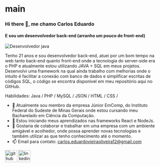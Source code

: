 # main
### Hi there 👋, me chamo Carlos Eduardo
#### E sou um desenvolvedor back-end (arranho um pouco de front-end)
![Desenvolvedor java](https://training.infnet.edu.br/wp-content/uploads/sites/18/2019/02/curso-desenvolvimento-java.jpg)

Tenho 21 anos e sou desenvolvedor back-end, atuei por um bom tempo na web tanto back-end quanto front-end onde a tecnologia do server-side era o PHP e atualmente estou utilizando JAVA + SQL em meus projetos.
Desenvolvi uma framework na qual ainda trabalho com melhorias onde o intuito é facilitar a conexão com banco de dados e simplificar escritas de códigos SQL, o código se encontra disponível em meu repositório aqui no GitHub.

Habilidades: Java / PHP / MySQL / JSON / HTML / CSS / 

- 🔭 Atualmente sou membro da empresa Júnior EmComp, do Instituto Federal do Sudeste de Minas Gerais onde estou cursando meu Bacharelado em Ciência da Computação.
- 🌱 Estou iniciando meus aprendizados nas frameworks React e NodeJs.
- 👯 Gostaria de colaborar e trabalhar em uma empresa com um ambiente amigável e acolhedor, onde possa aprender novas tecnologias e também utilizar as que tenho conhecimento até o momento. 
- 📫 Email para contato: carlos.eduardovieiraoliveira12@gmail.com 


[<img src='https://cdn.jsdelivr.net/npm/simple-icons@3.0.1/icons/github.svg' alt='github' height='40'>](https://github.com/EduardoMGP)  [<img src='https://cdn.jsdelivr.net/npm/simple-icons@3.0.1/icons/linkedin.svg' alt='linkedin' height='40'>](https://www.linkedin.com/in/carloseduardo12/)  

